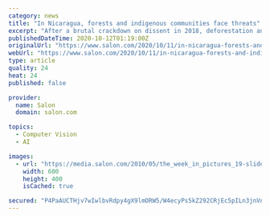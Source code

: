 ```yaml
---
category: news
title: "In Nicaragua, forests and indigenous communities face threats"
excerpt: "After a brutal crackdown on dissent in 2018, deforestation and local conflict have intensified. Who’s to blame?"
publishedDateTime: 2020-10-12T01:19:00Z
originalUrl: "https://www.salon.com/2020/10/11/in-nicaragua-forests-and-indigenous-communities-face-threats_partner/"
webUrl: "https://www.salon.com/2020/10/11/in-nicaragua-forests-and-indigenous-communities-face-threats_partner/"
type: article
quality: 24
heat: 24
published: false

provider:
  name: Salon
  domain: salon.com

topics:
  - Computer Vision
  - AI

images:
  - url: "https://media.salon.com/2010/05/the_week_in_pictures_19-slide-16.jpg"
    width: 600
    height: 400
    isCached: true

secured: "P4PaAUCTHjv7wIwlbvRdpy4gX9lmORW5/W4ecyPs5kZ292CRjEc5pILn3jnVnJW/dCnbToD6i9YZfQa1zYQFuzJQc70Cf3zrFngMa8I6+FZ668lF+xgtgA3sKEWtv3OzvTX1n6xmvSqEgJKqNLX1YSrvCnkvCeEaK3al9alVRg9a1TEV7Ys1k9pNIvYixkIYj07NkFjsjrVfUiqNCXj7HdqkPgmgKYYrPR86O/6a8MmqSb1YSjJTsOZNCRa/hAkLIVWHoErzhKDOuZdgmCrNAXVDPIz3fvSs/ud00InmR2oigciz5zpwviB+lXhevf4C4OJU4E3y9L/PSq8oTGIxUy68yrZHOYYFmIWtDc+JqJA=;JeNHPkMMeDhzPF2JiUiTYg=="
---
```


